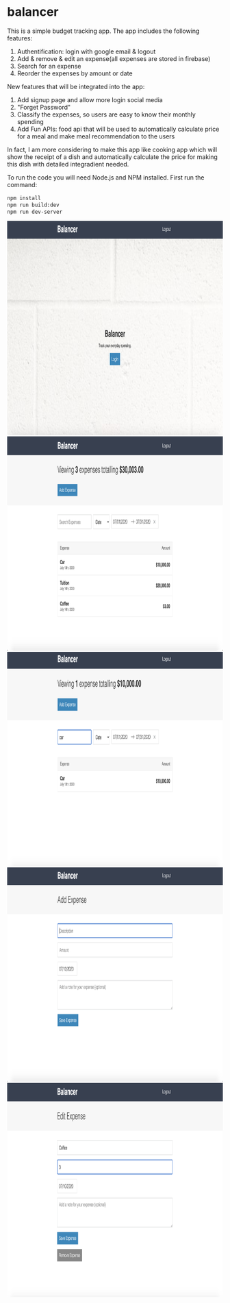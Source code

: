 # balancer
This is a simple budget tracking app. The app includes the following features:
1. Authentification: login with google email & logout
2. Add & remove & edit an expense(all expenses are stored in firebase)
3. Search for an expense
4. Reorder the expenses by amount or date

New features that will be integrated into the app:
1. Add signup page and allow more login social media
2. "Forget Password"
3. Classify the expenses, so users are easy to know their monthly spending
4. Add Fun APIs: food api that will be used to automatically calculate price for a meal and make meal recommendation to the users

In fact, I am more considering to make this app like cooking app which will show the receipt of a dish and automatically calculate the price for making this dish
with detailed integradient needed. 

To run the code you will need Node.js and NPM installed. First run the command:
```
npm install
npm run build:dev
npm run dev-server
```
<img src="https://github.com/RoyceDavison/balancer/blob/master/imgs/loginPage.png" width="1000" height="500">
<img src="https://github.com/RoyceDavison/balancer/blob/master/imgs/dashboard.png" width="1000" height="500">
<img src="https://github.com/RoyceDavison/balancer/blob/master/imgs/search.png" width="1000" height="500">
<img src="https://github.com/RoyceDavison/balancer/blob/master/imgs/addExpense.png" width="1000" height="500">
<img src="https://github.com/RoyceDavison/balancer/blob/master/imgs/editExpense.png" width="1000" height="500">
